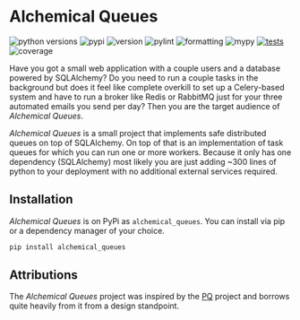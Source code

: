 # Alchemical Queues
![python versions](/../meta/python.svg)
![pypi](/../meta/pypi.svg)
![version](/../meta/version.svg)
![pylint](/../meta/pylint.svg)
![formatting](/../meta/formatting.svg)
![mypy](/../meta/mypy.svg)
[![tests](https://github.com/thijsmie/alchemical_queues/actions/workflows/testsuite.yml/badge.svg)](https://github.com/thijsmie/alchemical_queues/actions/workflows/testsuite.yml)
![coverage](/../meta/coverage.svg)

Have you got a small web application with a couple users and a database powered by SQLAlchemy? Do you need to run a couple tasks in the background but does it feel like complete overkill to set up a Celery-based system and have to run a broker like Redis or RabbitMQ just for your three automated emails you send per day? Then you are the target audience of *Alchemical Queues*.

*Alchemical Queues* is a small project that implements safe distributed queues on top of SQLAlchemy. On top of that is an implementation of task queues for which you can run one or more workers. Because it only has one dependency (SQLAlchemy) most likely you are just adding ~300 lines of python to your deployment with no additional external services required.


## Installation

*Alchemical Queues* is on PyPi as `alchemical_queues`. You can install via pip or a dependency manager of your choice.

```bash
pip install alchemical_queues
```

## Attributions

The *Alchemical Queues* project was inspired by the [PQ](https://github.com/malthe/pq) project and borrows quite heavily from it from a design standpoint.

